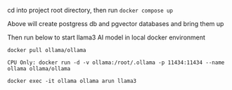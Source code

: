 cd into project root directory, then run `docker compose up`

Above will create postgress db and pgvector databases and bring them up

Then run below to start llama3 AI model in local docker environment

`docker pull ollama/ollama`

`CPU Only: docker run -d -v ollama:/root/.ollama -p 11434:11434 --name ollama ollama/ollama`

`docker exec -it ollama ollama arun llama3`
